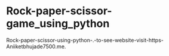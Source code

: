 # Rock-paper-scissor-game_using_python
Rock-paper-scissor-using-python-.-to-see-website-visit-https-Aniiketbhujade7500.me.
